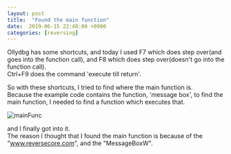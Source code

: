 ```yaml
---
layout: post
title:  "Found the main function"
date:  2019-06-15 22:48:00 +0900
categories: [reversing]
---
```


Ollydbg has some shortcuts, and today I used F7 which does step over(and goes into the function call), and F8 which does step over(doesn't go into the function call).  
Ctrl+F9 does the command 'execute till return'.


So with these shortcuts, I tried to find where the main function is.  
Because the example code contains the function, 'message box', to find the main function, I needed to find a function which executes that.

![mainFunc](https://raw.githubusercontent.com/kim-yeon-gyu-exlock/kim-yeon-gyu-exlock.github.io/master/assets/pictures/enterted%20into%20main%20function.png)

and I finally got into it.  
The reason I thought that I found the main function is because of the "www.reversecore.com", and the "MessageBoxW".

